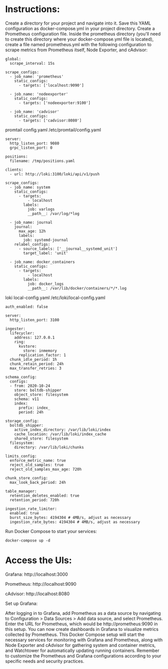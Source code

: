 # Instructions:

Create a directory for your project and navigate into it.
Save this YAML configuration as docker-compose.yml in your project directory.
Create a Prometheus configuration file. Inside the prometheus directory (you'll need to create this directory where your docker-compose.yml file is located), create a file named prometheus.yml with the following configuration to scrape metrics from Prometheus itself, Node Exporter, and cAdvisor:
```
global:
  scrape_interval: 15s

scrape_configs:
  - job_name: 'prometheus'
    static_configs:
      - targets: ['localhost:9090']

  - job_name: 'nodeexporter'
    static_configs:
      - targets: ['nodeexporter:9100']

  - job_name: 'cadvisor'
    static_configs:
      - targets: ['cadvisor:8080']
```
promtail config.yaml /etc/promtail/config.yaml
```
server:
  http_listen_port: 9080
  grpc_listen_port: 0

positions:
  filename: /tmp/positions.yaml

clients:
  - url: http://loki:3100/loki/api/v1/push

scrape_configs:
  - job_name: system
    static_configs:
      - targets:
          - localhost
        labels:
          job: varlogs
          __path__: /var/log/*log

  - job_name: journal
    journal:
      max_age: 12h
      labels:
        job: systemd-journal
    relabel_configs:
      - source_labels: ['__journal__systemd_unit']
        target_label: 'unit'

  - job_name: docker_containers
    static_configs:
      - targets:
          - localhost
        labels:
          job: docker_logs
          __path__: /var/lib/docker/containers/*/*.log
```
loki local-config.yaml /etc/loki/local-config.yaml
```
auth_enabled: false

server:
  http_listen_port: 3100

ingester:
  lifecycler:
    address: 127.0.0.1
    ring:
      kvstore:
        store: inmemory
      replication_factor: 1
  chunk_idle_period: 1h
  chunk_retain_period: 24h
  max_transfer_retries: 3

schema_config:
  configs:
  - from: 2020-10-24
    store: boltdb-shipper
    object_store: filesystem
    schema: v11
    index:
      prefix: index_
      period: 24h

storage_config:
  boltdb_shipper:
    active_index_directory: /var/lib/loki/index
    cache_location: /var/lib/loki/index_cache
    shared_store: filesystem
  filesystem:
    directory: /var/lib/loki/chunks

limits_config:
  enforce_metric_name: true
  reject_old_samples: true
  reject_old_samples_max_age: 720h

chunk_store_config:
  max_look_back_period: 24h

table_manager:
  retention_deletes_enabled: true
  retention_period: 720h

ingestion_rate_limiter:
  enabled: true
  burst_size_bytes: 4194304 # 4MB/s, adjust as necessary
  ingestion_rate_bytes: 4194304 # 4MB/s, adjust as necessary
```
Run Docker Compose to start your services:
```
docker-compose up -d
```
# Access the UIs:

Grafana: http://localhost:3000

Prometheus: http://localhost:9090

cAdvisor: http://localhost:8080

Set up Grafana:

After logging in to Grafana, add Prometheus as a data source by navigating to Configuration > Data Sources > Add data source, and select Prometheus.
Enter the URL for Prometheus, which would be http://prometheus:9090 in this setup.
You can now create dashboards in Grafana to visualize metrics collected by Prometheus.
This Docker Compose setup will start the necessary services for monitoring with Grafana and Prometheus, along with Node Exporter and cAdvisor for gathering system and container metrics, and Watchtower for automatically updating running containers. Remember to customize the Prometheus and Grafana configurations according to your specific needs and security practices.






